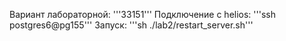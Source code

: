 Вариант лабораторной: 
'''33151'''
Подключение с helios: 
'''ssh postgres6@pg155'''
Запуск: 
'''sh ./lab2/restart_server.sh'''
